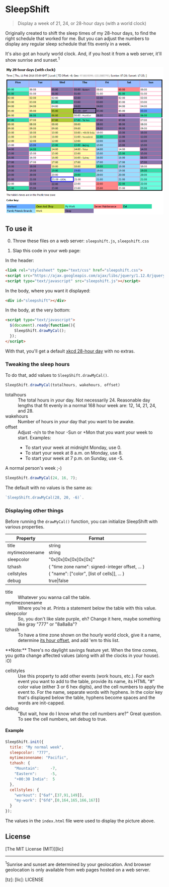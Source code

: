 # SleepShift

> Display a week of 21, 24, or 28-hour days (with a world clock)

Originally created to shift the sleep times of my 28-hour days, to find
the right schedule that worked for me. But you can adjust the numbers to
display any regular sleep schedule that fits evenly in a week.

It's also got an hourly world clock. And, if you host it from a web server,
it'll show sunrise and sunset.<sup>1</sup>

![picture of the sleepshift calendar](sleepshift.png)

## To use it

0. Throw these files on a web server: `sleepshift.js`, `sleepshift.css`

0. Slap this code in your web page:

  In the header:
  ```html
  <link rel="stylesheet" type="text/css" href="sleepshift.css">
  <script src="https://ajax.googleapis.com/ajax/libs/jquery/1.12.0/jquery.min.js"></script>
  <script type="text/javascript" src="sleepshift.js"></script>
  ```

  In the body, where you want it displayed:
  ```html
  <div id="sleepshift"></div>
  ```

  In the body, at the very bottom:
  ```html
  <script type="text/javascript">
    $(document).ready(function(){
      SleepShift.drawMyCal();
    });
  </script>
  ```
With that, you'll get a default [xkcd 28-hour day][xkcd] with no extras.

### Tweaking the sleep hours

To do that, add values to `SleepShift.drawMyCal()`.
```javascript
SleepShift.drawMyCal(totalhours, wakehours, offset)
```

<dl>
  <dt>totalhours</dt>
  <dd>The total hours in <i>your</i> day. Not necessarily 24.
  Reasonable day lengths that fit evenly in a normal 168 hour week are:
  12, 14, 21, 24, and 28.</dd>
  
  <dt>wakehours</dt>
  <dd>Number of hours in <i>your</i> day that you want to be awake.</dd>

  <dt>offset</dt>
  <dd>Adjust -n/n to the hour -Sun or +Mon that you want your
  week to start. Examples:
  <ul><li>To start your week at midnight Monday, use 0.</li>
      <li>To start your week at 8 a.m. on Monday, use 8.</li>
      <li>To start your week at 7 p.m. on Sunday, use -5.</li>
  </ul></dd>
</dl>

A normal person's week ;-)
```javascript
SleepShift.drawMyCal(24, 16, 7);
```

The default with no values is the same as:
```javascript
`SleepShift.drawMyCal(28, 20, -6)`.
```

### Displaying other things

Before running the `drawMyCal()` function, you can initialize SleepShift
with various properties.

|    Property    |                      Format                      |
| -------------- | ------------------------------------------------ |
| title          |  string                                          |
| mytimezonename |  string                                          |
| sleepcolor     | "0x[0x]0x[0x]0x[0x]"                             |
| tzhash         | { "time zone name": signed-integer offset, ... } | 
| cellstyles     | { "name": ["color", [list of cells]], ... }      |
| debug          | true\|false                                      |

<dl>
  <dt>title</dt>
  <dd>Whatever you wanna call the table.</dd>
  <dt>mytimezonename</dt>
  <dd>Where you're at. Prints a statement below the table with this value.</dd>
  <dt>sleepcolor</dt>
  <dd>So, you don't like slate purple, eh? Change it here, maybe something like
  gray "777" or "8a8a8a"?</dd>
  <dt>tzhash</dt>
  <dd>To have a time zone shown on the hourly world clock, give it a name,
  determine <a href="https://en.wikipedia.org/wiki/List_of_UTC_time_offsets">its
  hour offset</a>, and add 'em to this list.</dd>
  <p>**Note:** There's no daylight savings feature yet. When the time comes, you
  gotta change affected values (along with all the clocks in your house).
  :O)</p></dd>
  <dt>cellstyles</dt>
  <dd>Use this property to add other events (work hours, etc.).
  For each event you want to add to the table, provide its name, its HTML
  "#" color value (either 3 or 6 hex digits), and the cell numbers to apply
  the event to. For the name, separate words with hyphens. In the color key
  that's displayed below the table, hyphens become spaces and the words are
  init-capped.</dd>
  <dt>debug</dt>
  <dd>"But wait, how do I know what the cell numbers are?" Great question.
  To see the cell numbers, set debug to true.</dd>
</dl>

#### Example

```javascript
SleepShift.init({
  title: "My normal week",
  sleepcolor: "777",
  mytimezonename: "Pacific",
  tzhash: {
    "Mountain":     -7,
    "Eastern":      -5,
    "+00:30 India":  5
  },
  cellstyles: {
    "workout": ["6af",[37,91,149]],
    "my-work": ["6fd",[0,164,165,166,167]]
  }
});
```
The values in the `index.html` file were used to display the picture above.

## License

[The MIT License (MIT)][lic]

---
<sup>1</sup>Sunrise and sunset are determined by your geolocation. And browser
geolocation is only available from web pages hosted on a web server.


[xkcd]: https://xkcd.com/320/
[tz]: 
[lic]: LICENSE
